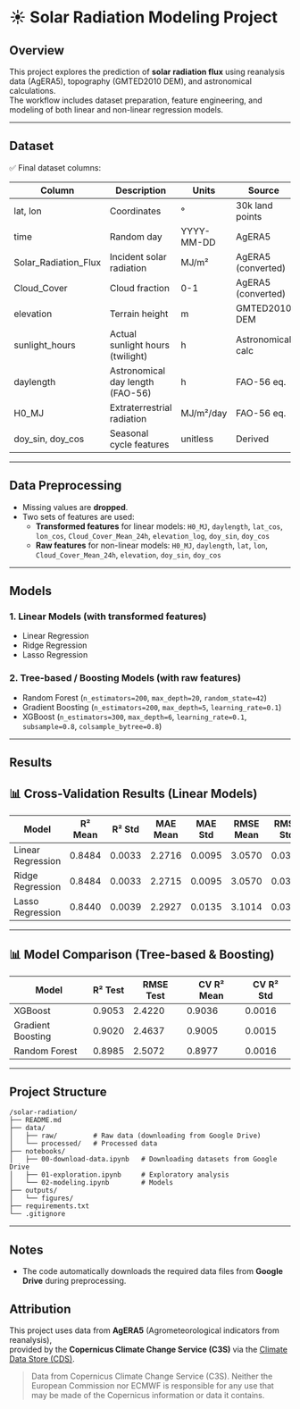 # ☀️ Solar Radiation Modeling Project

## Overview
This project explores the prediction of **solar radiation flux** using reanalysis data (AgERA5), topography (GMTED2010 DEM), and astronomical calculations.  
The workflow includes dataset preparation, feature engineering, and modeling of both linear and non-linear regression models.

---

## Dataset
✅ Final dataset columns:

| Column               | Description                          | Units        | Source             |
|----------------------|--------------------------------------|--------------|--------------------|
| lat, lon             | Coordinates                          | °            | 30k land points    |
| time                 | Random day                           | YYYY-MM-DD   | AgERA5             |
| Solar_Radiation_Flux | Incident solar radiation             | MJ/m²        | AgERA5 (converted) |
| Cloud_Cover          | Cloud fraction                       | 0-1          | AgERA5 (converted) |
| elevation            | Terrain height                       | m            | GMTED2010 DEM      |
| sunlight_hours       | Actual sunlight hours (twilight)     | h            | Astronomical calc  |
| daylength            | Astronomical day length (FAO-56)     | h            | FAO-56 eq.         |
| H0_MJ                | Extraterrestrial radiation           | MJ/m²/day    | FAO-56 eq.         |
| doy_sin, doy_cos     | Seasonal cycle features              | unitless     | Derived            |

---

## Data Preprocessing
- Missing values are **dropped**.  
- Two sets of features are used:
  - **Transformed features** for linear models: `H0_MJ`, `daylength`, `lat_cos`, `lon_cos`, `Cloud_Cover_Mean_24h`, `elevation_log`, `doy_sin`, `doy_cos`  
  - **Raw features** for non-linear models: `H0_MJ`, `daylength`, `lat`, `lon`, `Cloud_Cover_Mean_24h`, `elevation`, `doy_sin`, `doy_cos`

---

## Models

### 1. Linear Models (with transformed features)
- Linear Regression  
- Ridge Regression  
- Lasso Regression  

### 2. Tree-based / Boosting Models (with raw features)
- Random Forest (`n_estimators=200`, `max_depth=20`, `random_state=42`)  
- Gradient Boosting (`n_estimators=200`, `max_depth=5`, `learning_rate=0.1`)  
- XGBoost (`n_estimators=300`, `max_depth=6`, `learning_rate=0.1`, `subsample=0.8`, `colsample_bytree=0.8`)  

---

## Results
## 📊 Cross-Validation Results (Linear Models)

| Model              | R² Mean | R² Std | MAE Mean | MAE Std | RMSE Mean | RMSE Std |
|--------------------|---------|--------|----------|---------|-----------|----------|
| Linear Regression  | 0.8484  | 0.0033 | 2.2716   | 0.0095  | 3.0570    | 0.0300   |
| Ridge Regression   | 0.8484  | 0.0033 | 2.2715   | 0.0095  | 3.0570    | 0.0300   |
| Lasso Regression   | 0.8440  | 0.0039 | 2.2927   | 0.0135  | 3.1014    | 0.0347   |

---

## 📊 Model Comparison (Tree-based & Boosting)

| Model             | R² Test | RMSE Test | CV R² Mean | CV R² Std |
|-------------------|---------|-----------|------------|-----------|
| XGBoost           | 0.9053  | 2.4220    | 0.9036     | 0.0016    |
| Gradient Boosting | 0.9020  | 2.4637    | 0.9005     | 0.0015    |
| Random Forest     | 0.8985  | 2.5072    | 0.8977     | 0.0016    |

---
## Project Structure
```
/solar-radiation/
├── README.md
├── data/
│   ├── raw/         # Raw data (downloading from Google Drive)
│   └── processed/   # Processed data
├── notebooks/
│   ├── 00-download-data.ipynb   # Downloading datasets from Google Drive
│   ├── 01-exploration.ipynb     # Exploratory analysis
│   └── 02-modeling.ipynb        # Models
├── outputs/
│   └── figures/
├── requirements.txt
└── .gitignore
```
---
## Notes

- The code automatically downloads the required data files from **Google Drive** during preprocessing.

## Attribution

This project uses data from **AgERA5** (Agrometeorological indicators from reanalysis),  
provided by the **Copernicus Climate Change Service (C3S)** via the [Climate Data Store (CDS)](https://cds.climate.copernicus.eu/datasets/sis-agrometeorological-indicators).  

> Data from Copernicus Climate Change Service (C3S). Neither the European Commission nor ECMWF is responsible for any use that may be made of the Copernicus information or data it contains.

